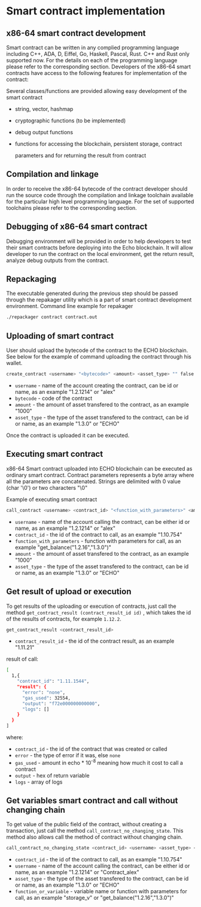 # Smart contract implementation

## x86-64 smart contract development

Smart contract can be written in any complied programming language including C++, ADA, D, Eiffel, Go, Haskell, Pascal, Rust. C++ and Rust only supported now. For the details on each of the programming language please refer to the corresponding section. Developers of the x86-64 smart contracts have access to the following features for implementation of the contract:

Several classes/functions are provided allowing easy development of the smart contract

* string, vector, hashmap
* cryptographic functions (to be implemented)
* debug output functions
* functions for accessing the blockchain, persistent storage, contract

  parameters and for returning the result from contract

## Compilation and linkage

In order to receive the x86-64 bytecode of the contract developer should run the source code through the compilation and linkage toolchain available for the particular high level programming language. For the set of supported toolchains please refer to the corresponding section.

## Debugging of x86-64 smart contract

Debugging environment will be provided in order to help developers to test their smart contracts before deploying into the Echo blockchain. It will allow developer to run the contract on the local environment, get the return result, analyze debug outputs from the contract. 

## Repackaging

The executable generated during the previous step should be passed through the repakager utility which is a part of smart contract development environment. Command line example for repakager

```bash
./repackager contract contract.out
```

## Uploading of smart contract

User should upload the bytecode of the contract to the ECHO blockchain. See below for the example of command uploading the contract through his wallet.

```bash
create_contract <username> "<bytecode>" <amount> <asset_type> "" false true
```

* `username` - name of the account creating the contract, can be id or name, as an example "1.2.1214" or "alex"
* `bytecode` - code of the contract
* `amount` - the amount of asset transfered to the contract, as an example "1000"
* `asset_type` - the type of the asset transfered to the contract, can be id or name, as an example "1.3.0" or "ECHO"

Once the contract is uploaded it can be executed.

## Executing smart contract

x86-64 Smart contract uploaded into ECHO blockchain can be executed as ordinary smart contract. Contract parameters represents a byte array where all the parameters are concatenated. Strings are delimited with 0 value \(char '\0'\) or two characters "\0"

Example of executing smart contract

```bash
call_contract <username> <contract_id> "<function_with_parameters>" <amount> <asset_type> true
```

* `username` - name of the account calling the contract, can be either id or name, as an example "1.2.1214" or "alex"
* `contract_id` - the id of the contract to call, as an example "1.10.754"
* `function_with_parameters` - function with parameters for call, as an example "get_balance(\"1.2.16\",\"1.3.0\")"
* `amount` - the amount of asset transfered to the contract, as an example "1000"
* `asset_type` - the type of the asset transfered to the contract, can be id or name, as an example "1.3.0" or "ECHO"

## Get result of upload or execution

To get results of the uploading or execution of contracts, just call the method `get_contract_result (contract_result_id id)` , which takes the id of the results of contracts, for example `1.12.2`.

```bash
get_contract_result <contract_result_id>
```

* `contract_result_id` - the id of the contract result, as an example "1.11.21"

result of call:

```bash
[
  1,{
    "contract_id": "1.11.1544",
    "result": {
      "error": "none",
      "gas_used": 32554,
      "output": "f72e000000000000",
      "logs": []
    }
  }
]

```

where:

* `contract_id` - the id of the contract that was created or called
* `error` - the type of error if it was, else `none`
* `gas_used` - amount in echo * 10<sup>-8</sup> meaning how much it cost to call a contract
* `output` - hex of return variable
* `logs` - array of logs

## Get variables smart contract and call without changing chain

To get value of the public field of the contract, without creating a transaction, just call the method `call_contract_no_changing_state`.
This method also allows call the method of contract without changing chain.

```bash
call_contract_no_changing_state <contract_id> <username> <asset_type> <function_or_variable>
```

* `contract_id` - the id of the contract to call, as an example "1.10.754"
* `username` - name of the account calling the contract, can be either id or name, as an example "1.2.1214" or "Contract_alex"
* `asset_type` - the type of the asset transfered to the contract, can be id or name, as an example "1.3.0" or "ECHO"
* `function_or_variable` - variable name or function with parameters for call, as an example "storage_v" or "get_balance(\"1.2.16\",\"1.3.0\")"
